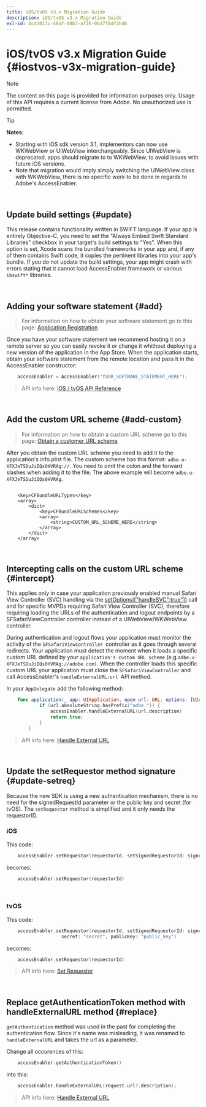 ```yaml
---
title: iOS/tvOS v3.x Migration Guide
description: iOS/tvOS v3.x Migration Guide
exl-id: 4c43013c-40af-48b7-af26-0bd7f8df2bdb
---
```

# iOS/tvOS v3.x Migration Guide {#iostvos-v3x-migration-guide}

>[!NOTE]
>
>The content on this page is provided for information purposes only. Usage of this API requires a current license from Adobe. No unauthorized use is permitted.

>[!TIP] 
> 
> **Notes:** 
>
> - Starting with iOS sdk version 3.1, implementors can now use WKWebView or UIWebView interchangeably. Since UIWebView is deprecated, apps should migrate to  to WKWebView, to avoid issues with future iOS versions. 
> - Note that migration would imply simply switching the UIWebView class with WKWebView, there is no specific work to be done in regards to Adobe's AccessEnabler.

</br>

## Update build settings {#update}

This release contains functionality written in SWIFT language. If your app is entirely Objective-C, you need to set the "Always Embed Swift Standard Libraries" checkbox in your target's build settings to "Yes". When this option is set, Xcode scans the bundled frameworks in your app and, if any of them contains Swift code, it copies the pertinent libraries into your app's bundle. If you do not update the build settings, your app might crash with errors stating that it cannot load AccessEnabler.framework or various `ibswift*` libraries.

</br>

## Adding your software statement {#add}

> For information on how to obtain your software statement go to this
> page:
> [Application Registration](/help/authentication/iostvos-application-registration.md)

Once you have your software statement we recommend hosting it on a remote server so you can easily revoke it or change it whithout deploying a new version of the application in the App Store. When the application starts, obtain your software statement from the remote location and pass it in the AccessEnabler constructor:

```swift
    accessEnabler = AccessEnabler("YOUR_SOFTWARE_STATEMENT_HERE");
```

> API info here: [iOS / tvOS API Reference](/help/authentication/iostvos-sdk-api-reference.md)

</br>

## Add the custom URL scheme {#add-custom}

> For information on how to obtain a custom URL scheme go to this page: [Obtain a customer URL scheme](/help/authentication/iostvos-application-registration.md)

After you obtain the custom URL scheme you need to add it to the application's info.plist file. The custom scheme has this format: `adbe.u-XFXJeTSDuJiIQs0HVRAg://`. You need to omit the colon and the forward slashes when adding it to the file. The above example will become `adbe.u-XFXJeTSDuJiIQs0HVRAg`.

```plist

    <key>CFBundleURLTypes</key>
    <array>
        <dict>
            <key>CFBundleURLSchemes</key>
            <array>
                <string>CUSTOM_URL_SCHEME_HERE</string>
            </array>
        </dict>
    </array>

```

</br>

## Intercepting calls on the custom URL scheme {#intercept}

This applies only in case your application previously enabled manual Safari View Controller (SVC) handling via the [setOptions(\["handleSVC":true"\])](/help/authentication/iostvos-sdk-api-reference.md) call and for specific MVPDs requiring Safari View Controller (SVC), therefore requiring loading the URLs of the authentication and logout endpoints by a SFSafariViewController controller instead of a UIWebView/WKWebView controller.

During authentication and logout flows your application must monitor the activity of the `SFSafariViewController `controller as it goes through several redirects. Your application must detect the moment when it loads a specific custom URL defined by your `application's custom URL scheme` (e.g.`adbe.u-XFXJeTSDuJiIQs0HVRAg://adobe.com)`. When the controller loads this specific custom URL your application must close the `SFSafariViewController` and call AccessEnabler's `handleExternalURL:url `API method.

In your `AppDelegate` add the following method:

```swift
    func application(_ app: UIApplication, open url: URL, options: [UIApplicationOpenURLOptionsKey: Any]) -> Bool {
            if (url.absoluteString.hasPrefix("adbe.")) {
                accessEnabler.handleExternalURL(url.description)
                return true;
            } 
        }
```

> API info here: [Handle External URL](/help/authentication/iostvos-sdk-api-reference.md)

</br>

## Update the setRequestor method signature {#update-setreq}

Because the new SDK is using a new authentication mechanism, there is no need for the signedRequestId parameter or the public key and secret (for tvOS). The `setRequestor` method is simplified and it only needs the requestorID.

### iOS

This code:

```swift
    accessEnabler.setRequestor(requestorId, setSignedRequestorId: signedRequestorId)
```

becomes:

```swift
    accessEnabler.setRequestor(requestorId)
```

</br>

### tvOS

This code:

```swift
    accessEnabler.setRequestor(requestorId, setSignedRequestorId: signedRequestorId,
                    secret: "secret", publicKey: "public_key")
```

becomes:

```swift
    accessEnabler.setRequestor(requestorId)
```

> API info here: [Set Requestor](/help/authentication/iostvos-sdk-api-reference.md)

</br>

## Replace getAuthenticationToken method with handleExternalURL method {#replace}

`getAuthentication` method was used in the past for completing the authentication flow. Since it's name was misleading, it was renamed to `handleExternalURL` and takes the url as a parameter.

Change all occurences of this:

```swift
    accessEnabler.getAuthenticationToken()
```

into this:

```swift
    accessEnabler.handleExternalURL(request.url?.description);
```

> API info here: [Handle External URL](/help/authentication/iostvos-sdk-api-reference.md)
